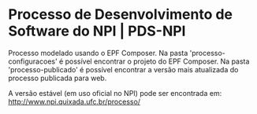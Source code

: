 Processo de Desenvolvimento de Software do NPI | PDS-NPI
===

Processo modelado usando o EPF Composer. Na pasta 'processo-configuracoes' é possível encontrar o projeto do EPF Composer. Na pasta 'processo-publicado' é possível encontrar a versão mais atualizada do processo publicada para web.

A versão estável (em uso oficial no NPI) pode ser encontrada em: http://www.npi.quixada.ufc.br/processo/
